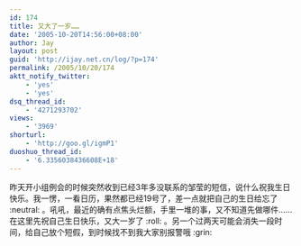 ```yaml
---
id: 174
title: 又大了一岁……
date: '2005-10-20T14:56:00+08:00'
author: Jay
layout: post
guid: 'http://ijay.net.cn/log/?p=174'
permalink: /2005/10/20/174
aktt_notify_twitter:
    - 'yes'
    - 'yes'
dsq_thread_id:
    - '4271293702'
views:
    - '3969'
shorturl:
    - 'http://goo.gl/igmP1'
duoshuo_thread_id:
    - '6.3356038436608E+18'
---
```


<div>昨天开小组例会的时候突然收到已经3年多没联系的邹莹的短信，说什么祝我生日快乐。我一愣，一看日历，果然都已经19号了，差一点就把自己的生日给忘了 :neutral: 。吼吼，最近的确有点焦头烂额，手里一堆的事，又不知道先做哪件……在这里先祝自己生日快乐，又大一岁了 :roll: 。另一个过两天可能会消失一段时间，给自己放个短假，到时候找不到我大家别报警哦 :grin:</div>